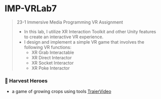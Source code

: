 # IMP-VRLab7
> 23-1 Immersive Media Programming VR Assignment
> - In this lab, I utilize XR Interaction Toolkit and other Unity features to create an interactive VR experience.
> - I design and implement a simple VR game that involves the following VR functions:
>   - XR Grab Interactable
>   - XR Direct Interactor
>   - XR Socket Interactor
>   - XR Poke Interactor 

### 🍅 Harvest Heroes
- a game of growing crops using tools
[TraierVideo](https://drive.google.com/file/d/1I720oF20f4joIaEsMHxv00WDIwGt7Ndd/view?t=14)
